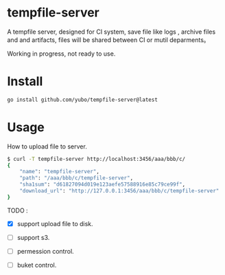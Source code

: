 # tempfile-server

A tempfile server, designed for CI system, save file like logs , archive files and and artifacts, files will be shared between CI or mutil deparments。

Working in progress, not ready to use.

# Install
```bash
go install github.com/yubo/tempfile-server@latest
``` 

# Usage
How to upload file to server.
```bash
$ curl -T tempfile-server http://localhost:3456/aaa/bbb/c/
{
    "name": "tempfile-server",
    "path": "/aaa/bbb/c/tempfile-server",
    "sha1sum": "d61827094d019e123aefe57588916e85c79ce99f",
    "download_url": "http://127.0.0.1:3456/aaa/bbb/c/tempfile-server"
}
```

TODO : 
- [x] support upload file to disk.
- [ ] support s3.
- [ ] permession control.
- [ ] buket control.


